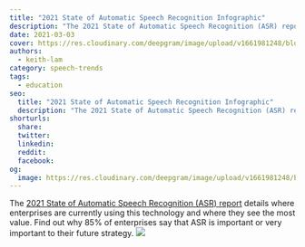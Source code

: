 ```yaml
---
title: "2021 State of Automatic Speech Recognition Infographic"
description: "The 2021 State of Automatic Speech Recognition (ASR) report details where enterprises are currently using this technology and where they see the most value.  Find out why 85% of enterprises say that ASR is important or very important to their future strategy."
date: 2021-03-03
cover: https://res.cloudinary.com/deepgram/image/upload/v1661981248/blog/2021-state-of-automatic-speech-recognition-infographic/2021-state-of-asr-infogfx%402x.jpg
authors:
  - keith-lam
category: speech-trends
tags:
  - education
seo:
  title: "2021 State of Automatic Speech Recognition Infographic"
  description: "The 2021 State of Automatic Speech Recognition (ASR) report details where enterprises are currently using this technology and where they see the most value.  Find out why 85% of enterprises say that ASR is important or very important to their future strategy."
shorturls:
  share: 
  twitter: 
  linkedin: 
  reddit: 
  facebook: 
og:
  image: https://res.cloudinary.com/deepgram/image/upload/v1661981248/blog/2021-state-of-automatic-speech-recognition-infographic/2021-state-of-asr-infogfx%402x.jpg
---
```


The [2021 State of Automatic Speech Recognition (ASR) report](https://deepgram.com/state-of-asr-report/) details where enterprises are currently using this technology and where they see the most value.  Find out why 85% of enterprises say that ASR is important or very important to their future strategy. [![](https://res.cloudinary.com/deepgram/image/upload/v1661976835/blog/2021-state-of-automatic-speech-recognition-infographic/state-of-asr-infogfx-full%402x.png)](https://deepgram.com/state-of-asr-report/)
